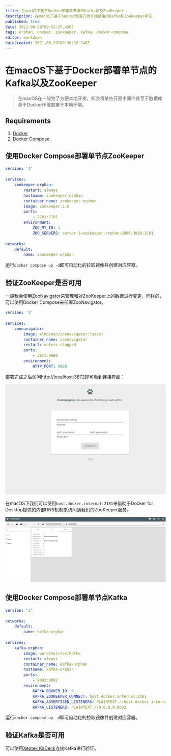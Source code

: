 ```yaml
---
title: 在macOS下基于Docker部署单节点的Kafka以及ZooKeeper
description: 在macOS下基于Docker部署开发环境使用的Kafka和ZooKeeper手记
published: true
date: 2021-06-29T09:52:27.430Z
tags: orphan, docker, zookeeper, kafka, docker-compose
editor: markdown
dateCreated: 2021-06-29T09:36:32.740Z
---
```


# 在macOS下基于Docker部署单节点的Kafka以及ZooKeeper

> 在macOS在一般为了方便本地开发，都会将某些开源中间件甚至于数据库基于Docker环境部署于本地环境。

## Requirements

1. [Docker](https://docs.docker.com/get-docker/)
2. [Docker Compose](https://docs.docker.com/compose/)

## 使用Docker Compose部署单节点ZooKeeper

```yaml
version: '3'

services:
    zookeeper-orphan:
        restart: always
        hostname: zookeeper-orphan
        container_name: zookeeper-orphan
        image: zookeeper:3.5
        ports:
            - 2181:2181
        environment:
            ZOO_MY_ID: 1
            ZOO_SERVERS: server.1=zookeeper-orphan:2888:3888;2181

networks:
    default:
        name: zookeeper-orphan
```

运行`docker compose up -d`即可自动化的拉取镜像并创建对应容器。

## 验证ZooKeeper是否可用

一般我会使用[ZooNavigator](https://zoonavigator.elkozmon.com/en/docs-pre-v1/quickstart.html)来管理和对ZooKeeper上的数据进行变更，同样的，可以使用Docker Compose来部署ZooNavigator。  

```yaml
version: '3'

services:
    zoonavigator:
        image: elkozmon/zoonavigator:latest
        container_name: zoonavigator
        restart: unless-stopped
        ports:
            - 3873:9000
        environment:
            HTTP_PORT: 9000
```

部署完成之后访问[http://localhost:3872](http://localhost:3872)即可看到连接界面：

![login-for-zoonavigator.png](/login-for-zoonavigator.png)

在macOS下我们可以使用`host.docker.internal:2181`来借助于Docker for Desktop提供的内部DNS机制来访问到我们的ZooKeeper服务。

![zoonavigator-main.png](/zoonavigator-main.png)

## 使用Docker Compose部署单节点Kafka

```yaml
version: '3'

networks:
    default:
        name: kafka-orphan

services:
    kafka-orphan:
        image: wurstmeister/kafka
        restart: always
        container_name: kafka-orphan
        hostname: kafka-orphan
        ports:
            - 9092:9092
        environment:
            KAFKA_BROKER_ID: 0
            KAFKA_ZOOKEEPER_CONNECT: host.docker.internal:2181
            KAFKA_ADVERTISED_LISTENERS: PLAINTEXT://host.docker.internal:9092
            KAFKA_LISTENERS: PLAINTEXT://0.0.0.0:9092
```

运行`docker compose up -d`即可自动化的拉取镜像并创建对应容器。

## 验证Kafka是否可用

可以使用[Xeotek KaDeck](https://www.xeotek.com/)连接Kafka进行验证。
